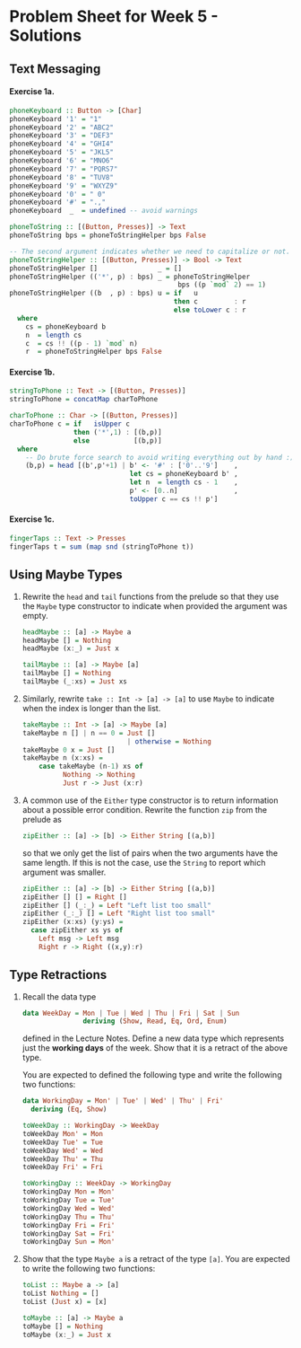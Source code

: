 # Problem Sheet for Week 5 - Solutions 

## Text Messaging

#### Exercise 1a.

```haskell
phoneKeyboard :: Button -> [Char]
phoneKeyboard '1' = "1"
phoneKeyboard '2' = "ABC2"
phoneKeyboard '3' = "DEF3"
phoneKeyboard '4' = "GHI4"
phoneKeyboard '5' = "JKL5"
phoneKeyboard '6' = "MNO6"
phoneKeyboard '7' = "PQRS7"
phoneKeyboard '8' = "TUV8"
phoneKeyboard '9' = "WXYZ9"
phoneKeyboard '0' = " 0"
phoneKeyboard '#' = ".,"
phoneKeyboard  _  = undefined -- avoid warnings

phoneToString :: [(Button, Presses)] -> Text
phoneToString bps = phoneToStringHelper bps False

-- The second argument indicates whether we need to capitalize or not.
phoneToStringHelper :: [(Button, Presses)] -> Bool -> Text
phoneToStringHelper []               _ = []
phoneToStringHelper (('*', p) : bps) _ = phoneToStringHelper
                                          bps ((p `mod` 2) == 1)
phoneToStringHelper ((b  , p) : bps) u = if   u
                                         then c         : r
                                         else toLower c : r
  where
    cs = phoneKeyboard b
    n  = length cs
    c  = cs !! ((p - 1) `mod` n)
    r  = phoneToStringHelper bps False
```

#### Exercise 1b.

```haskell
stringToPhone :: Text -> [(Button, Presses)]
stringToPhone = concatMap charToPhone

charToPhone :: Char -> [(Button, Presses)]
charToPhone c = if   isUpper c
                then ('*',1) : [(b,p)]
                else           [(b,p)]
  where
    -- Do brute force search to avoid writing everything out by hand :)
    (b,p) = head [(b',p'+1) | b' <- '#' : ['0'..'9']    ,
                              let cs = phoneKeyboard b' ,
                              let n  = length cs - 1    ,
                              p' <- [0..n]              ,
                              toUpper c == cs !! p']
```

#### Exercise 1c.

```haskell
fingerTaps :: Text -> Presses
fingerTaps t = sum (map snd (stringToPhone t))
```

## Using Maybe Types

1. Rewrite the `head` and `tail` functions from the prelude so that
    they use the `Maybe` type constructor to indicate when provided
    the argument was empty.

	```haskell
    headMaybe :: [a] -> Maybe a
    headMaybe [] = Nothing
    headMaybe (x:_) = Just x

    tailMaybe :: [a] -> Maybe [a]
    tailMaybe [] = Nothing
    tailMaybe (_:xs) = Just xs
    ```

1. Similarly, rewrite `take :: Int -> [a] -> [a]` to use `Maybe` to indicate
    when the index is longer than the list.

	```haskell
    takeMaybe :: Int -> [a] -> Maybe [a]
    takeMaybe n [] | n == 0 = Just []
                              | otherwise = Nothing
	takeMaybe 0 x = Just []
    takeMaybe n (x:xs) =
        case takeMaybe (n-1) xs of
              Nothing -> Nothing
              Just r -> Just (x:r)
    ```

1.  A common use of the `Either` type constructor is to return information
    about a possible error condition.  Rewrite the function `zip` from the
	prelude as
	```hs
	zipEither :: [a] -> [b] -> Either String [(a,b)]
	```
	so that we only get the list of pairs when the two arguments have
	the same length.  If this is not the case, use the `String` to report
	which argument was smaller.

	```haskell
	zipEither :: [a] -> [b] -> Either String [(a,b)]
	zipEither [] [] = Right []
	zipEither [] (_:_) = Left "Left list too small"
	zipEither (_:_) [] = Left "Right list too small"
	zipEither (x:xs) (y:ys) =
	  case zipEither xs ys of
		Left msg -> Left msg
		Right r -> Right ((x,y):r)
	```

## Type Retractions

1. Recall the data type
    ```hs
	data WeekDay = Mon | Tue | Wed | Thu | Fri | Sat | Sun
				   deriving (Show, Read, Eq, Ord, Enum)
    ```
	defined in the Lecture Notes.  Define a new data type which
	represents just the **working days** of the week.  Show that
	it is a retract of the above type.

    You are expected to defined the following type and write the
    following two functions:

	```haskell
	data WorkingDay = Mon' | Tue' | Wed' | Thu' | Fri'
	  deriving (Eq, Show)

	toWeekDay :: WorkingDay -> WeekDay
	toWeekDay Mon' = Mon
	toWeekDay Tue' = Tue
	toWeekDay Wed' = Wed
	toWeekDay Thu' = Thu
	toWeekDay Fri' = Fri

	toWorkingDay :: WeekDay -> WorkingDay
	toWorkingDay Mon = Mon'
	toWorkingDay Tue = Tue'
	toWorkingDay Wed = Wed'
	toWorkingDay Thu = Thu'
	toWorkingDay Fri = Fri'
	toWorkingDay Sat = Fri'
	toWorkingDay Sun = Mon'
	```

1.  Show that the type `Maybe a` is a retract of the type `[a]`.
    You are expected to write the following two functions:

	```haskell
    toList :: Maybe a -> [a]
    toList Nothing = []
    toList (Just x) = [x]

    toMaybe :: [a] -> Maybe a
    toMaybe [] = Nothing
    toMaybe (x:_) = Just x
    ```

